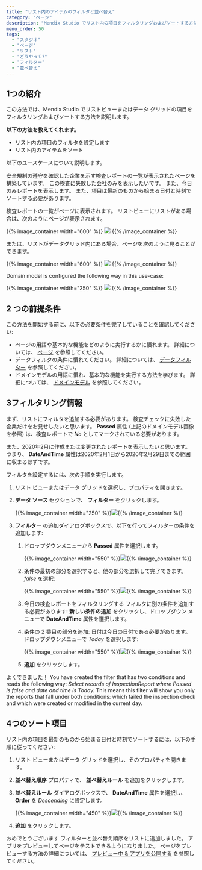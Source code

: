 ```yaml
---
title: "リスト内のアイテムのフィルタと並べ替え"
category: "ページ"
description: "Mendix Studio でリスト内の項目をフィルタリングおよびソートする方法を説明します。"
menu_order: 50
tags:
  - "スタジオ"
  - "ページ"
  - "リスト"
  - "どうやって?"
  - "フィルター"
  - "並べ替え"
---
```


## 1つの紹介

この方法では、Mendix Studio でリストビューまたはデータ グリッドの項目をフィルタリングおよびソートする方法を説明します。

**以下の方法を教えてくれます。**

* リスト内の項目のフィルタを設定します
* リスト内のアイテムをソート

以下のユースケースについて説明します。

安全規制の遵守を確認した企業を示す検査レポートの一覧が表示されたページを構築しています。 この検査に失敗した会社のみを表示したいです。 また、今日のみレポートを表示します。 また、項目は最新のものから始まる日付と時刻でソートする必要があります。

検査レポートの一覧がページに表示されます。 リストビューにリストがある場合は、次のようにページが表示されます。

{{% image_container width="600" %}}
![](attachments/pages-how-to-filter-and-sort/list-view-example.png)
{{% /image_container %}}

または、リストがデータグリッド内にある場合、ページを次のように見ることができます。

{{% image_container width="600" %}}
![](attachments/pages-how-to-filter-and-sort/page-example-data-grid.png)
{{% /image_container %}}

Domain model is configured the following way in this use-case:

{{% image_container width="250" %}}
![](attachments/pages-how-to-filter-and-sort/domain-model.png)
{{% /image_container %}}

## 2 つの前提条件

この方法を開始する前に、以下の必要条件を完了していることを確認してください:

* ページの用語や基本的な機能をどのように実行するかに慣れます。 詳細については、 [ページ](/studio8/page-editor) を参照してください。
* データフィルタの条件に慣れてください。 詳細については、 [データフィルター](/studio8/data-filters) を参照してください。
* ドメインモデルの用語に慣れ、基本的な機能を実行する方法を学びます。 詳細については、 [ドメインモデル](/studio8/domain-models) を参照してください。

## 3フィルタリング情報

まず、リストにフィルタを追加する必要があります。  検査チェックに失敗した企業だけをお見せしたいと思います。 **Passed** 属性 (上記のドメインモデル画像を参照) は、検査レポートで *No* としてマークされている必要があります。

また、2020年2月に作成または変更されたレポートを表示したいと思います。 つまり、 **DateAndTime** 属性は2020年2月1日から2020年2月29日までの範囲に収まるはずです。

フィルタを設定するには、次の手順を実行します。

1. リスト ビューまたはデータ グリッドを選択し、プロパティを開きます。

2. **データ ソース** セクションで、 **フィルター** をクリックします。

    {{% image_container width="250" %}}![](attachments/pages-how-to-filter-and-sort/properties-filter.png){{% /image_container %}}

3. **フィルター** の追加ダイアログボックスで、以下を行ってフィルターの条件を追加します:

    1. ドロップダウンメニューから **Passed** 属性を選択します。

        {{% image_container width="550" %}}![](attachments/pages-how-to-filter-and-sort/add-filter-select-attribute.png){{% /image_container %}}

    2. 条件の最初の部分を選択すると、他の部分を選択して完了できます。 *false* を選択:

        {{% image_container width="550" %}}![](attachments/pages-how-to-filter-and-sort/add-filter-condition.png){{% /image_container %}}

    3. 今日の検査レポートをフィルタリングする フィルタに別の条件を追加する必要があります: **新しい条件の追加** をクリックし、ドロップダウン メニューで **DateAndTime** 属性を選択します。

    4. 条件の 2 番目の部分を追加: 日付は今日の日付である必要があります。 ドロップダウンメニューで *Today* を選択します:

        {{% image_container width="550" %}}![](attachments/pages-how-to-filter-and-sort/filter-date-and-time.png){{% /image_container %}}

    5. **追加** をクリックします。

よくできました！ You have created the filter that has two conditions and reads the following way: *Select records of InspectionReport where Passed is false and date and time is Today.* This means this filter will show you only the reports that fall under both conditions: which failed the inspection check and which were created or modified in the current day.

## 4つのソート項目

リスト内の項目を最新のものから始まる日付と時刻でソートするには、以下の手順に従ってください:

1. リスト ビューまたはデータ グリッドを選択し、そのプロパティを開きます。

2. **並べ替え順序** プロパティで、 **並べ替えルール** を追加をクリックします。

3. **並べ替えルール** ダイアログボックスで、 **DateAndTime** 属性を選択し、 **Order** を *Descending* に設定します。

    {{% image_container width="450" %}}![](attachments/pages-how-to-filter-and-sort/add-sorting-rule.png){{% /image_container %}}

4. **追加** をクリックします。

おめでとうございます フィルターと並べ替え順序をリストに追加しました。 アプリをプレビューしてページをテストできるようになりました。 ページをプレビューする方法の詳細については、 [プレビュー中 & アプリを公開する](/studio8/publishing-app) を参照してください。